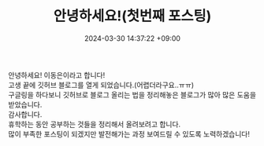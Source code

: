 ﻿---
title: 안녕하세요!(첫번째 포스팅)
date: 2024-03-30 14:37:22 +09:00
categories: [잡담]
tag: [시작]
---

안녕하세요! 이동은이라고 합니다!<br>
고생 끝에 깃허브 블로그를 열게 되었습니다.(어렵더라구요..ㅠㅠ)<br>
구글링을 하다보니 깃허브로 블로그 올리는 법을 정리해놓은 블로그가 많아 많은 도움을 받았습니다.<br>
감사합니다.<br>
휴학하는 동안 공부하는 것들을 정리해서 올려보려고 합니다.<br>
많이 부족한 포스팅이 되겠지만 발전해가는 과정 보여드릴 수 있도록 노력하겠습니다!<br>


